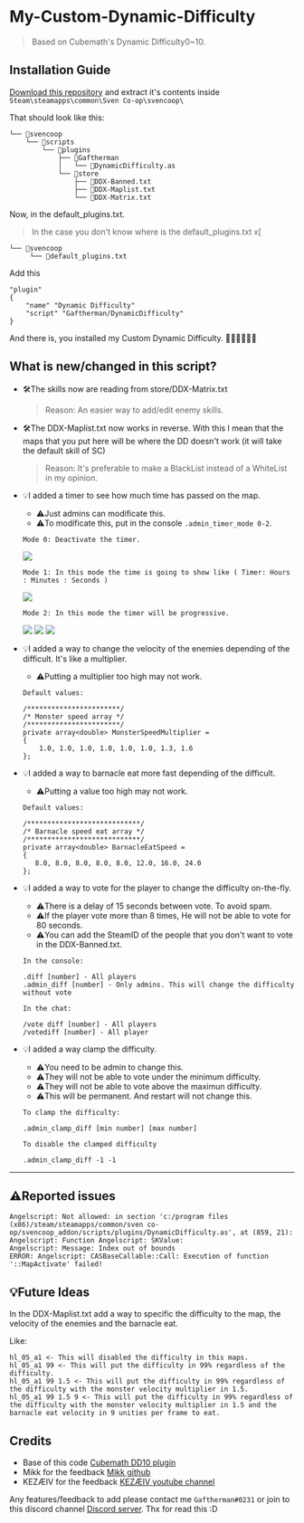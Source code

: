# My-Custom-Dynamic-Difficulty
> Based on Cubemath's Dynamic Difficulty0~10.

## Installation Guide

[Download this repository](https://github.com/Gaftherman/My-Custom-Dynamic-Difficulty/archive/refs/heads/main.zip) and extract it's contents inside `Steam\steamapps\common\Sven Co-op\svencoop\`

That should look like this:

```
└── 📁svencoop
    └── 📁scripts
        └── 📁plugins
            ├── 📁Gaftherman
            │   └── 📄DynamicDifficulty.as
            └── 📁store
                ├── 📄DDX-Banned.txt
                ├── 📄DDX-Maplist.txt
                └── 📄DDX-Matrix.txt        
```

Now, in the default_plugins.txt. 

> In the case you don't know where is the default_plugins.txt x[
```
└── 📁svencoop
     └── 📄default_plugins.txt
```

Add this
```
"plugin"
{
	"name" "Dynamic Difficulty"
	"script" "Gaftherman/DynamicDifficulty"
} 
```

And there is, you installed my Custom Dynamic Difficulty. 🎉🎉🎉🎉🎉🎉

## What is new/changed in this script?

- 🛠The skills now are reading from store/DDX-Matrix.txt
    > Reason: An easier way to add/edit enemy skills.

- 🛠The DDX-Maplist.txt now works in reverse. With this I mean that the maps that you put here will be where the DD doesn't work (it will take the default skill of SC)
    > Reason: It's preferable to make a BlackList instead of a WhiteList in my opinion.

- 💡I added a timer to see how much time has passed on the map.
    - ⚠️Just admins can modificate this. 
    - ⚠️To modificate this, put in the console `.admin_timer_mode 0-2`.
    ```
    Mode 0: Deactivate the timer.
    ```
    ![](https://i.imgur.com/A5BBHcc.png)
    ```
    Mode 1: In this mode the time is going to show like ( Timer: Hours : Minutes : Seconds )
    ```
    ![](https://i.imgur.com/brOfebH.png)
    ```
    Mode 2: In this mode the timer will be progressive.
    ```
    ![](https://i.imgur.com/8V9uPRc.png)
    ![](https://i.imgur.com/QetOUFh.png)
    ![](https://i.imgur.com/RgiHNYk.png)
    
 - 💡I added a way to change the velocity of the enemies depending of the difficult. It's like a multiplier. 
    - ⚠️Putting a multiplier too high may not work.
   
    `Default values:`
    ```angelscript
    /***********************/
    /* Monster speed array */
    /***********************/
    private array<double> MonsterSpeedMultiplier =
    {
        1.0, 1.0, 1.0, 1.0, 1.0, 1.0, 1.3, 1.6
    };
    ```
 - 💡I added a way to barnacle eat more fast depending of the difficult. 
    - ⚠️Putting a value too high may not work.

    `Default values:`
    ```angelscript
    /****************************/
    /* Barnacle speed eat array */
    /****************************/
    private array<double> BarnacleEatSpeed =
    {
       8.0, 8.0, 8.0, 8.0, 8.0, 12.0, 16.0, 24.0
    };
    ```
  - 💡I added a way to vote for the player to change the difficulty on-the-fly.
    - ⚠️There is a delay of 15 seconds between vote. To avoid spam.
    - ⚠️If the player vote more than 8 times, He will not be able to vote for 80 seconds.
    - ⚠️You can add the SteamID of the people that you don't want to vote in the DDX-Banned.txt.
    
    `In the console:`
    ```
    .diff [number] - All players
    .admin_diff [number] - Only admins. This will change the difficulty without vote
    ```
    `In the chat:`
    ```
    /vote diff [number] - All players
    /votediff [number] - All player
    ```
    
  - 💡I added a way clamp the difficulty.
    - ⚠️You need to be admin to change this.
    - ⚠️They will not be able to vote under the minimum difficulty.
    - ⚠️They will not be able to vote above the maximun difficulty.
    - ⚠️This will be permanent. And restart will not change this.
    
    `To clamp the difficulty:`
    ```
    .admin_clamp_diff [min number] [max number]
    ```
    `To disable the clamped difficulty`
    ```
    .admin_clamp_diff -1 -1
    ```
---

## ⚠️Reported issues
```
Angelscript: Not allowed: in section 'c:/program files (x86)/steam/steamapps/common/sven co-op/svencoop_addon/scripts/plugins/DynamicDifficulty.as', at (859, 21):
Angelscript: Function Angelscript: SKValue:
Angelscript: Message: Index out of bounds
ERROR: Angelscript: CASBaseCallable::Call: Execution of function '::MapActivate' failed!
```

## 💡Future Ideas

In the DDX-Maplist.txt add a way to specific the difficulty to the map, the velocity of the enemies and the barnacle eat.

Like:
```
hl_05_a1 <- This will disabled the difficulty in this maps.
hl_05_a1 99 <- This will put the difficulty in 99% regardless of the difficulty.
hl_05_a1 99 1.5 <- This will put the difficulty in 99% regardless of the difficulty with the monster velocity multiplier in 1.5.
hl_05_a1 99 1.5 9 <- This will put the difficulty in 99% regardless of the difficulty with the monster velocity multiplier in 1.5 and the barnacle eat velocity in 9 unities per frame to eat.
```

## Credits

* Base of this code [Cubemath DD10 plugin](https://github.com/CubeMath/UCHFastDL2/blob/master/svencoop/scripts/plugins/cubemath/DynamicDifficulty10.as)
* Mikk for the feedback [Mikk github](https://github.com/Mikk155)
* KEZÆIV for the feedback [KEZÆIV youtube channel](https://www.youtube.com/channel/UCV5W8sCs-5EYsnQG4tAfoqg)

Any features/feedback to add please contact me `Gaftherman#0231` or join to this discord channel [Discord server](https://discord.gg/VsNnE3A7j8).
Thx for read this :D
